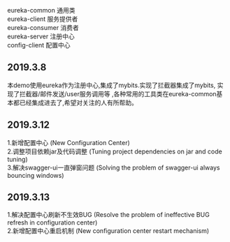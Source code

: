 
eureka-common 通用类<br/>
eureka-client 服务提供者 <br/>
eureka-consumer 消费者 <br/>
eureka-server  注册中心 <br/>
config-client  配置中心 <br/>

<h2>2019.3.8</h2>
本demo使用eureka作为注册中心,集成了mybits.实现了拦截器集成了mybits, 实现了拦截器/邮件发送/user服务调用等 ,各种常用的工具类在eureka-common基本都已经集成进去了,希望对关注的人有所帮助。

<h2>2019.3.12</h2>
  1.新增配置中心 (New Configuration Center)<br/>
  2.调整项目依赖jar及代码调整 (Tuning project dependencies on jar and code tuning)<br/>
  3.解决swagger-ui一直弹窗问题 (Solving the problem of swagger-ui always bouncing windows)<br/>
<h2>2019.3.13</h2>
  1.解决配置中心刷新不生效BUG (Resolve the problem of ineffective BUG refresh in configuration center)<br/>
  2.新增配置中心重启机制 (New configuration center restart mechanism)<br/>
